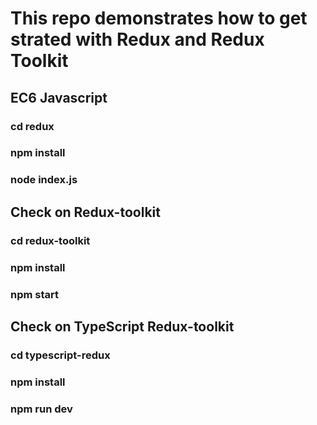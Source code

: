 # This repo demonstrates how to get strated with Redux and Redux Toolkit

## EC6 Javascript
### cd redux
### npm install
### node index.js



## Check on Redux-toolkit
### cd redux-toolkit
### npm install
### npm start


## Check on TypeScript Redux-toolkit
### cd typescript-redux
### npm install
### npm run dev

